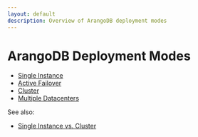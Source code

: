 ```yaml
---
layout: default
description: Overview of ArangoDB deployment modes
---
```

ArangoDB Deployment Modes
=========================

- [Single Instance](architecture-deployment-modes-single-instance.html)
- [Active Failover](architecture-deployment-modes-active-failover.html)
- [Cluster](architecture-deployment-modes-cluster.html)
- [Multiple Datacenters](architecture-deployment-modes-dc2-dc.html)

See also:

- [Single Instance vs. Cluster](architecture-single-instance-vs-cluster.html)


